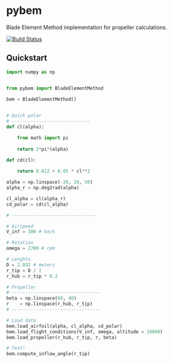 # pybem
Blade Element Method implementation for propeller calculations.

[![Build Status](https://travis-ci.org/KikeM/pybem.svg?branch=master)](https://travis-ci.org/KikeM/pybem)

## Quickstart

```python
import numpy as np


from pybem import BladeElementMethod

bem = BladeElementMethod()
    

# Quick polar
# -----------------------------
def cl(alpha):

    from math import pi
    
    return 2*pi*(alpha)

def cd(cl):
    
    return 0.012 + 0.05 * cl**2

alpha = np.linspace(-20, 20, 50)
alpha_r = np.deg2rad(alpha)

cl_alpha = cl(alpha_r)
cd_polar = cd(cl_alpha)

# -------------------------------

# Airspeed
V_inf = 300 # km/h

# Rotation
omega = 2700 # rpm

# Lenghts
D = 2.032 # meters
r_tip = D / 2
r_hub = r_tip * 0.2

# Propeller
# ---------------------------------
beta = np.linspace(60, 40)
r    = np.linspace(r_hub, r_tip)
# ---------------------------------

# Load data
bem.load_airfoil(alpha, cl_alpha, cd_polar)
bem.load_flight_conditions(V_inf, omega, altitude = 10000)
bem.load_propeller(r_hub, r_tip, r, beta)

# Test!
bem.compute_inflow_angle(r_tip)
```
